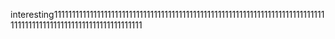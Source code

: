 interesting11111111111111111111111111111111111111111111111111111111111111111111111111111111111111111111111111111111111111111
